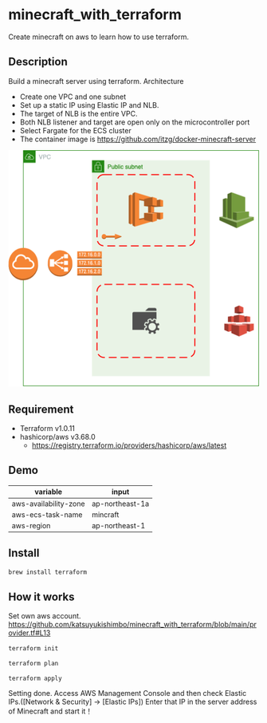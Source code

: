 # minecraft_with_terraform
Create minecraft on aws to learn how to use terraform.

## Description
Build a minecraft server using terraform.
Architecture
- Create one VPC and one subnet
- Set up a static IP using Elastic IP and NLB.
- The target of NLB is the entire VPC.
- Both NLB listener and target are open only on the microcontroller port
- Select Fargate for the ECS cluster
- The container image is https://github.com/itzg/docker-minecraft-server

![Alt text](https://github.com/katsuyukishimbo/minecraft_with_terraform/blob/main/structure.png "Aws structure")


## Requirement
- Terraform v1.0.11
- hashicorp/aws v3.68.0
  - https://registry.terraform.io/providers/hashicorp/aws/latest

## Demo

| variable | input |
| --- | --- |
| aws-availability-zone | ap-northeast-1a |
| aws-ecs-task-name | mincraft |
| aws-region| ap-northeast-1 |


## Install

```
brew install terraform
```

## How it works

Set own aws account.
https://github.com/katsuyukishimbo/minecraft_with_terraform/blob/main/provider.tf#L13


```
terraform init
```

```
terraform plan
```

```
terraform apply
```

Setting done.
Access AWS Management Console and then check Elastic IPs.([Network & Security] → [Elastic IPs])
Enter that IP in the server address of Minecraft and start it！